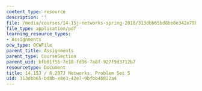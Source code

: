 ```yaml
---
content_type: resource
description: ''
file: /media/courses/14-15j-networks-spring-2018/313dbb65bd8be8e342e79bfbb4b822a4_MIT14_15JS28_ps5.pdf
file_type: application/pdf
learning_resource_types:
- Assignments
ocw_type: OCWFile
parent_title: Assignments
parent_type: CourseSection
parent_uid: bfb01f55-7e18-fd96-7a8f-927f9d3712b7
resourcetype: Document
title: 14.15J / 6.207J Networks, Problem Set 5
uid: 313dbb65-bd8b-e8e3-42e7-9bfbb4b822a4
---
```

